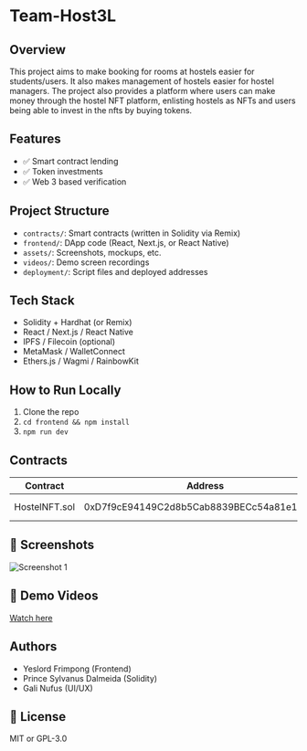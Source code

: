 # Team-Host3L

## Overview
This project aims to make booking for rooms at hostels easier for students/users. It also makes
management of hostels easier for hostel managers. The project also provides a platform where users can make money
through the hostel NFT platform, enlisting hostels as NFTs and users being able to invest in the nfts by buying tokens.

## Features
- ✅ Smart contract lending
- ✅ Token investments
- ✅ Web 3 based verification

## Project Structure
- `contracts/`: Smart contracts (written in Solidity via Remix)
- `frontend/`: DApp code (React, Next.js, or React Native)
- `assets/`: Screenshots, mockups, etc.
- `videos/`: Demo screen recordings
- `deployment/`: Script files and deployed addresses

## Tech Stack
- Solidity + Hardhat (or Remix)
- React / Next.js / React Native
- IPFS / Filecoin (optional)
- MetaMask / WalletConnect
- Ethers.js / Wagmi / RainbowKit

## How to Run Locally
1. Clone the repo  
2. `cd frontend && npm install`  
3. `npm run dev`

## Contracts
| Contract | Address | Network |
|----------|---------|---------|
| HostelNFT.sol | 0xD7f9cE94149C2d8b5Cab8839BECc54a81e1EB718 | Sonic Testnet |

## 📸 Screenshots
![Screenshot 1](./images/screenshot-1.png)

## 🎥 Demo Videos
[Watch here](./videos/)

## Authors
- Yeslord Frimpong (Frontend)
- Prince Sylvanus Dalmeida (Solidity)
- Gali Nufus (UI/UX)

## 📄 License
MIT or GPL-3.0
